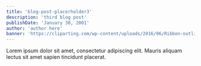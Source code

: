 ```yaml
---
title: 'blog-post-placerholder3'
description: 'third blog post'
publishDate: 'January 30, 2001'
author: 'author here'
banner: 'https://cliparting.com/wp-content/uploads/2016/06/Ribbon-outline-banner-clip-art-free-vector-for-free-download-about.jpg'
---
```


Lorem ipsum dolor sit amet, consectetur adipiscing elit. Mauris aliquam lectus sit amet sapien tincidunt placerat.
